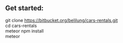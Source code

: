 ## Get started:  
git clone https://bitbucket.org/belilung/cars-rentals.git  
cd cars-rentals  
meteor npm install  
meteor  